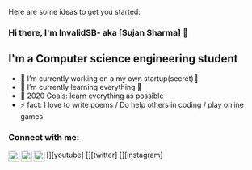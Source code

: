 Here are some ideas to get you started:

### Hi there, I'm InvalidSB- aka [Sujan Sharma] 👋

## I'm a Computer science engineering student
- 🔭 I’m currently working on a my own startup(secret)🤣
- 🌱 I’m currently learning everything 🤣
- 🥅 2020 Goals: learn everything as possible
- ⚡ fact: I love to write poems / Do help others in coding / play online games

### Connect with me:

[<img align="left" alt="Sujan | YouTube" width="22px" src="https://www.youtube.com/channel/UCum03XSvfDV5l1geGgDjycA?view_as=subscriber/npm/simple-icons@v3/icons/youtube.svg" />][youtube]
[<img align="left" alt="sujanja | Twitter" width="22px" src="https://twitter.com/SujanJa/npm/simple-icons@v3/icons/twitter.svg" />][twitter]
[<img align="left" alt="invalid_sb | Instagram" width="22px" src="https://www.instagram.com/invalid_sb/npm/simple-icons@v3/icons/instagram.svg" />][instagram]

 
